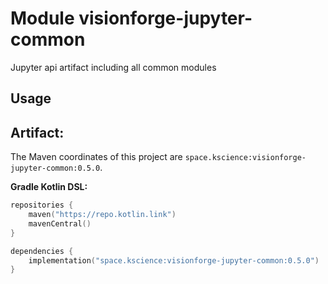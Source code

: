 # Module visionforge-jupyter-common

Jupyter api artifact including all common modules

## Usage

## Artifact:

The Maven coordinates of this project are `space.kscience:visionforge-jupyter-common:0.5.0`.

**Gradle Kotlin DSL:**
```kotlin
repositories {
    maven("https://repo.kotlin.link")
    mavenCentral()
}

dependencies {
    implementation("space.kscience:visionforge-jupyter-common:0.5.0")
}
```
